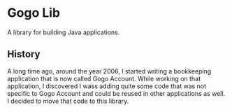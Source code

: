 # Gogo Lib

A library for building Java applications.

## History

A long time ago, around the year 2006, I started writing a bookkeeping application that is now called Gogo Account.
While working on that application, I discovered I wass adding quite some code that was not specific to
Gogo Account and could be reused in other applications as well. I decided to move that code to this
library.